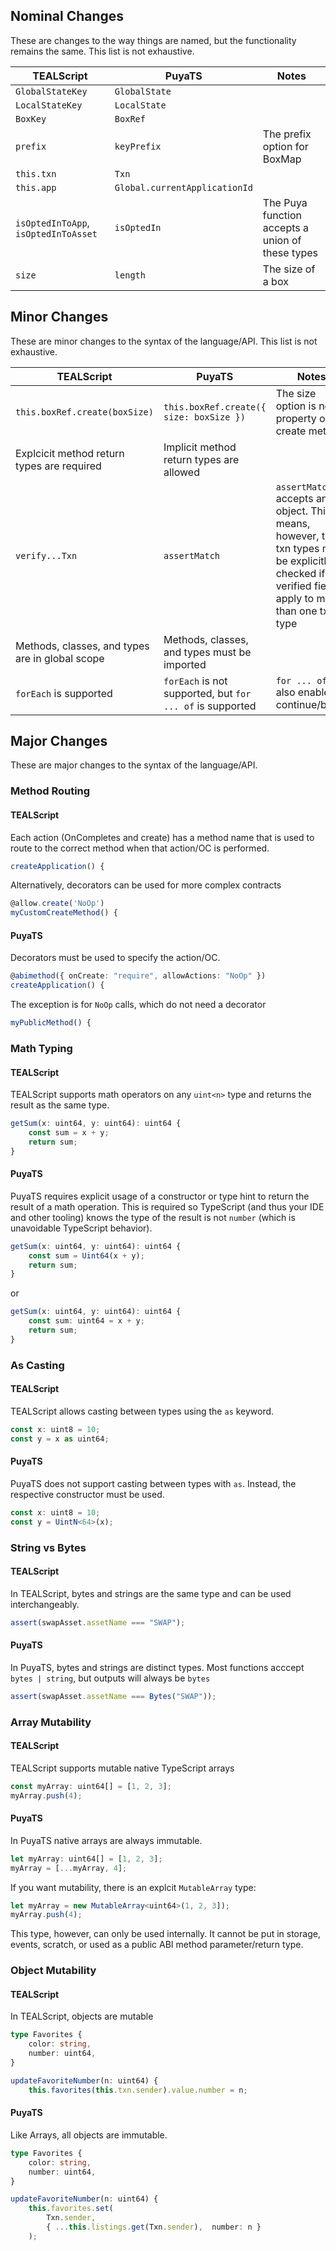 ## Nominal Changes

These are changes to the way things are named, but the functionality remains the same. This list is not exhaustive.

| TEALScript                           | PuyaTS                        | Notes                                            |
| ------------------------------------ | ----------------------------- | ------------------------------------------------ |
| `GlobalStateKey`                     | `GlobalState`                 |                                                  |
| `LocalStateKey`                      | `LocalState`                  |                                                  |
| `BoxKey`                             | `BoxRef`                      |                                                  |
| `prefix`                             | `keyPrefix`                   | The prefix option for BoxMap                     |
| `this.txn`                           | `Txn`                         |                                                  |
| `this.app`                           | `Global.currentApplicationId` |                                                  |
| `isOptedInToApp`, `isOptedInToAsset` | `isOptedIn`                   | The Puya function accepts a union of these types |
| `size`                               | `length`                      | The size of a box                                |

## Minor Changes

These are minor changes to the syntax of the language/API. This list is not exhaustive.

| TEALScript                                      | PuyaTS                                       | Notes                                                                                            |
| ----------------------------------------------- | -------------------------------------------- | ------------------------------------------------------------------------------------------------ |
| `this.boxRef.create(boxSize)`                   | `this.boxRef.create({ size: boxSize })`      | The size option is now a property of the create method                                           |
| Explcicit method return types are required      | Implicit method return types are allowed     |                                                                                                  |
| `verify...Txn`                                  | `assertMatch`                                | `assertMatch` accepts any object. This means, however, that txn types must be explicitly checked if the verified fields apply to more than one txn type |
| Methods, classes, and types are in global scope | Methods, classes, and types must be imported |                                                                                                  |
| `forEach` is supported | `forEach` is not supported, but `for ... of` is supported | `for ... of` also enables continue/break |

## Major Changes

These are major changes to the syntax of the language/API.

### Method Routing

#### TEALScript

Each action (OnCompletes and create) has a method name that is used to route to the correct method when that action/OC is performed.

```ts
createApplication() {
```

Alternatively, decorators can be used for more complex contracts

```ts
@allow.create('NoOp')
myCustomCreateMethod() {
```

#### PuyaTS

Decorators must be used to specify the action/OC.

```ts
@abimethod({ onCreate: "require", allowActions: "NoOp" })
createApplication() {
```

The exception is for `NoOp` calls, which do not need a decorator

```ts
myPublicMethod() {
```

### Math Typing

#### TEALScript

TEALScript supports math operators on any `uint<n>` type and returns the result as the same type.

```ts
getSum(x: uint64, y: uint64): uint64 {
    const sum = x + y;
    return sum;
}
```

#### PuyaTS

PuyaTS requires explicit usage of a constructor or type hint to return the result of a math operation. This is required so TypeScript (and thus your IDE and other tooling) knows the type of the result is not `number` (which is unavoidable TypeScript behavior).

```ts
getSum(x: uint64, y: uint64): uint64 {
    const sum = Uint64(x + y);
    return sum;
}
```

or

```ts
getSum(x: uint64, y: uint64): uint64 {
    const sum: uint64 = x + y;
    return sum;
}
```

### As Casting

#### TEALScript

TEALScript allows casting between types using the `as` keyword.

```ts
const x: uint8 = 10;
const y = x as uint64;
```

#### PuyaTS

PuyaTS does not support casting between types with `as`. Instead, the respective constructor must be used.

```ts
const x: uint8 = 10;
const y = UintN<64>(x);
```

### String vs Bytes

#### TEALScript

In TEALScript, bytes and strings are the same type and can be used interchangeably.

```ts
assert(swapAsset.assetName === "SWAP");
```

#### PuyaTS

In PuyaTS, bytes and strings are distinct types. Most functions acccept `bytes | string`, but outputs will always be `bytes`

```ts
assert(swapAsset.assetName === Bytes("SWAP"));
```

### Array Mutability

#### TEALScript

TEALScript supports mutable native TypeScript arrays

```ts
const myArray: uint64[] = [1, 2, 3];
myArray.push(4);
```

#### PuyaTS

In PuyaTS native arrays are always immutable.

```ts
let myArray: uint64[] = [1, 2, 3];
myArray = [...myArray, 4];
```

If you want mutability, there is an explcit `MutableArray` type:

```ts
let myArray = new MutableArray<uint64>(1, 2, 3]);
myArray.push(4);
```

This type, however, can only be used internally. It cannot be put in storage, events, scratch, or used as a public ABI method parameter/return type.

### Object Mutability

#### TEALScript

In TEALScript, objects are mutable

```ts
type Favorites {
    color: string,
    number: uint64,
}
```

```ts
updateFavoriteNumber(n: uint64) {
    this.favorites(this.txn.sender).value.number = n;
```

#### PuyaTS

Like Arrays, all objects are immutable.

```ts
type Favorites {
    color: string,
    number: uint64,
}
```

```ts
updateFavoriteNumber(n: uint64) {
    this.favorites.set(
        Txn.sender, 
        { ...this.listings.get(Txn.sender),  number: n }
    );
```
